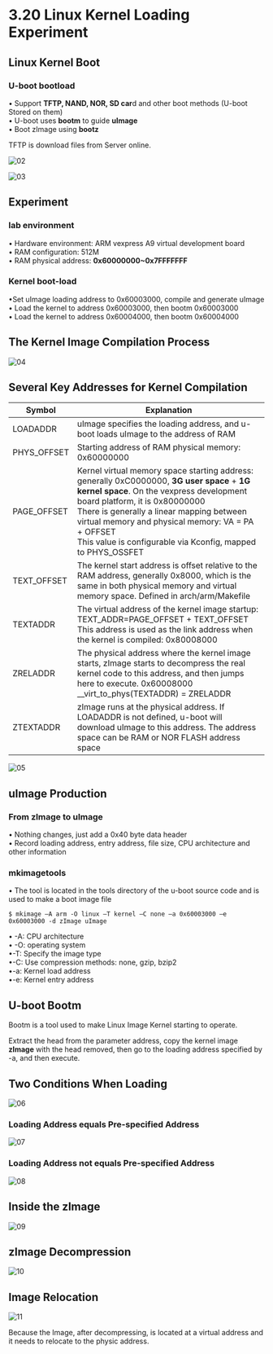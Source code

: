 # 3.20 Linux Kernel Loading Experiment



## Linux Kernel Boot

### U-boot bootload 

• Support **TFTP, NAND, NOR, SD car**d and other boot methods (U-boot Stored on them)  
• U-boot uses **bootm** to guide **uImage**  
• Boot zImage using **bootz**  

TFTP is download files from Server online.  

![02](https://github.com/knightsummon/02-Computer-underlying-programming-and-system-optimization/blob/main/03%20Compile%20Linking%20and%20Run%20the%20Program/3.20%20Linux%20Kernel%20Loading%20Experiment.assets/02.jpg)

![03](https://github.com/knightsummon/02-Computer-underlying-programming-and-system-optimization/blob/main/03%20Compile%20Linking%20and%20Run%20the%20Program/3.20%20Linux%20Kernel%20Loading%20Experiment.assets/03.jpg)

## Experiment

### lab environment

• Hardware environment: ARM vexpress A9 virtual development board  
• RAM configuration: 512M  
• RAM physical address: **0x60000000~0x7FFFFFFF**  

### Kernel boot-load

•Set uImage loading address to 0x60003000, compile and generate uImage  
• Load the kernel to address 0x60003000, then bootm 0x60003000  
• Load the kernel to address 0x60004000, then bootm 0x60004000  



## The Kernel Image Compilation Process

![04](https://github.com/knightsummon/02-Computer-underlying-programming-and-system-optimization/blob/main/03%20Compile%20Linking%20and%20Run%20the%20Program/3.20%20Linux%20Kernel%20Loading%20Experiment.assets/04.jpg)



## Several Key Addresses for Kernel Compilation

| Symbol      | Explanation                                                  |
| ----------- | ------------------------------------------------------------ |
| LOADADDR    | uImage specifies the loading address, and u-boot loads uImage to the address of RAM |
| PHYS_OFFSET | Starting address of RAM physical memory: 0x60000000          |
| PAGE_OFFSET | Kernel virtual memory space starting address: generally 0xC0000000, **3G user space** + **1G kernel space**. On the vexpress development board platform, it is 0x80000000<br/>There is generally a linear mapping between virtual memory and physical memory: VA = PA + OFFSET<br/>This value is configurable via Kconfig, mapped to PHYS_OSSFET |
| TEXT_OFFSET | The kernel start address is offset relative to the RAM address, generally 0x8000, which is the same in both physical memory and virtual memory space. Defined in arch/arm/Makefile |
| TEXTADDR    | The virtual address of the kernel image startup: TEXT_ADDR=PAGE_OFFSET + TEXT_OFFSET<br/>This address is used as the link address when the kernel is compiled: 0x80008000 |
| ZRELADDR    | The physical address where the kernel image starts, zImage starts to decompress the real kernel code to this address, and then jumps here to execute. 0x60008000<br/>__virt_to_phys(TEXTADDR) = ZRELADDR |
| ZTEXTADDR   | zImage runs at the physical address. If LOADADDR is not defined, u-boot will download uImage to this address. The address space can be RAM or NOR FLASH address space |

![05](https://github.com/knightsummon/02-Computer-underlying-programming-and-system-optimization/blob/main/03%20Compile%20Linking%20and%20Run%20the%20Program/3.20%20Linux%20Kernel%20Loading%20Experiment.assets/05.jpg)

## uImage Production

### From zImage to uImage  

• Nothing changes, just add a 0x40 byte data header  
• Record loading address, entry address, file size, CPU architecture and other information  

### mkimagetools

• The tool is located in the tools directory of the u-boot source code and is used to make a boot image file  

```
$ mkimage –A arm -O linux –T kernel –C none –a 0x60003000 –e 0x60003000 -d zImage uImage
```

• -A: CPU architecture  
• -O: operating system  
•-T: Specify the image type  
•-C: Use compression methods: none, gzip, bzip2  
•-a: Kernel load address  
•-e: Kernel entry address  

## U-boot Bootm

Bootm is a tool used to make Linux Image Kernel starting to operate.

Extract the head from the parameter address, copy the kernel image **zImage** with the head removed, then go to the loading address specified by -a, and then execute.  

## Two Conditions When Loading 

![06](https://github.com/knightsummon/02-Computer-underlying-programming-and-system-optimization/blob/main/03%20Compile%20Linking%20and%20Run%20the%20Program/3.20%20Linux%20Kernel%20Loading%20Experiment.assets/06.jpg)

### Loading Address equals Pre-specified Address

![07](https://github.com/knightsummon/02-Computer-underlying-programming-and-system-optimization/blob/main/03%20Compile%20Linking%20and%20Run%20the%20Program/3.20%20Linux%20Kernel%20Loading%20Experiment.assets/07.jpg)

### Loading Address not equals Pre-specified Address

![08](https://github.com/knightsummon/02-Computer-underlying-programming-and-system-optimization/blob/main/03%20Compile%20Linking%20and%20Run%20the%20Program/3.20%20Linux%20Kernel%20Loading%20Experiment.assets/08.jpg)

## Inside the zImage

![09](https://github.com/knightsummon/02-Computer-underlying-programming-and-system-optimization/blob/main/03%20Compile%20Linking%20and%20Run%20the%20Program/3.20%20Linux%20Kernel%20Loading%20Experiment.assets/09.jpg)

## zImage Decompression

![10](https://github.com/knightsummon/02-Computer-underlying-programming-and-system-optimization/blob/main/03%20Compile%20Linking%20and%20Run%20the%20Program/3.20%20Linux%20Kernel%20Loading%20Experiment.assets/10.jpg)

## Image Relocation

![11](https://github.com/knightsummon/02-Computer-underlying-programming-and-system-optimization/blob/main/03%20Compile%20Linking%20and%20Run%20the%20Program/3.20%20Linux%20Kernel%20Loading%20Experiment.assets/11.jpg)

Because the Image, after decompressing, is located at a virtual address and it needs to relocate to the physic address.

